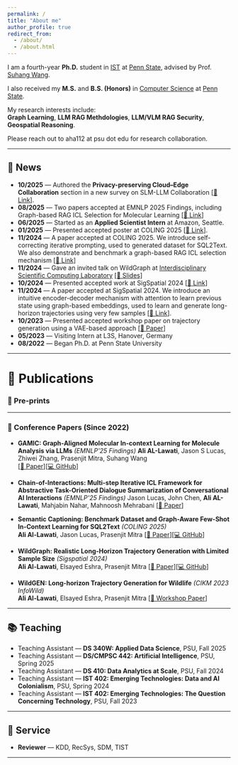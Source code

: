 ```yaml
---
permalink: /
title: "About me"
author_profile: true
redirect_from: 
  - /about/
  - /about.html
---
```



I am a fourth-year **Ph.D.** student in [IST](https://ist.psu.edu) at [Penn State](https://www.psu.edu/), advised by Prof. [Suhang Wang](https://suhangwang.ist.psu.edu/).  

I also received my **M.S.** and **B.S. (Honors)** in [Computer Science](https://eecs.psu.edu) at [Penn State](https://www.psu.edu/). 

My research interests include:  
**Graph Learning**, **LLM RAG Methdologies**, **LLM/VLM RAG Security**, **Geospatial Reasoning**.  

Please reach out to aha112 at psu dot edu for research collaboration. 

---

## 📰 News
- **10/2025** — Authored the **Privacy-preserving Cloud–Edge Collaboration** section in a new survey on SLM-LLM Collaboration [[🔗 Link](https://arxiv.org/abs/2510.13890)]. 
- **08/2025** — Two papers accepted at EMNLP 2025 Findings, including Graph-based RAG ICL Selection for Molecular Learning [[🔗 Link](https://arxiv.org/abs/2502.05414)]
- **06/2025** — Started as an **Applied Scientist Intern** at Amazon, Seattle. 
- **01/2025** — Presented accepted poster at COLING 2025 [[🔗 Link](https://arxiv.org/abs/2501.03166)]. 
- **11/2024** — A paper accepted at COLING 2025. We introduce self-correcting iterative prompting, used to generated dataset for SQL2Text. We also  demonstrate and benchmark a graph-based RAG ICL selection mechanism [[🔗 Link](https://arxiv.org/abs/2404.08068)]
- **11/2024** — Gave an invited talk on WildGraph at [Interdisciplinary Scientific Computing Laboratory](https://romit-maulik.github.io/) [[📑 Slides]](/files/Allawati_Wildgraph_SigSpatial_2024.pdf)  
- **10/2024** — Presented accepted work at SigSpatial 2024 [[🔗 Link](https://arxiv.org/abs/2404.08068)]
- **11/2024** — A paper accepted at SigSpatial 2024. We introduce an intuitive encoder-decoder mechanism with attention to learn previous state using graph-based embeddings, used to learn and generate long-horizon trajectories using very few samples [[🔗 Link](https://arxiv.org/abs/2404.08068)].
- **10/2023** — Presented accepted workshop paper on trajectory generation using a VAE-based approach [[📄 Paper](https://arxiv.org/abs/2401.05421)] 
- **05/2023** — Visiting Intern at L3S, Hanover, Germany  
- **08/2022** — Began Ph.D. at Penn State University  

---

# 📄 Publications  

### 📝 Pre-prints


---

### 🎤 Conference Papers (Since 2022)

+ **GAMIC: Graph-Aligned Molecular In-context Learning for Molecule Analysis via LLMs** *(EMNLP'25 Findings)*
   **Ali AL-Lawati**, Jason S Lucas, Zhiwei Zhang, Prasenjit Mitra, Suhang Wang  
   [[📄 Paper](https://arxiv.org/abs/2502.05414)][[💻 GitHub](https://github.com/aliwister/mol-icl)]

+ **Chain-of-Interactions: Multi-step Iterative ICL Framework for Abstractive Task-Oriented Dialogue Summarization of Conversational AI Interactions** *(EMNLP'25 Findings)*
   Jason Lucas, John Chen, **Ali AL-Lawati**, Mahjabin Nahar, Mahnoosh Mehrabani 
   [[📄 Paper](https://openreview.net/pdf?id=3kg0vMinj6)]

+ **Semantic Captioning: Benchmark Dataset and Graph-Aware Few-Shot In-Context Learning for SQL2Text** *(COLING 2025)*  
   **Ali Al-Lawati**, Jason Lucas, Prasenjit Mitra
   [[📄 Paper](https://arxiv.org/abs/2404.08068)][[💻 GitHub](https://github.com/aliwister/ast-icl)]

+ **WildGraph: Realistic Long-Horizon Trajectory Generation with Limited Sample Size** *(Sigspatial 2024)*  
   **Ali Al-Lawati**, Elsayed Eshra, Prasenjit Mitra 
   [[📄 Paper](https://arxiv.org/abs/2404.08068)][[💻 GitHub](https://github.com/aliwister/wildgraph)]

+ **WildGEN: Long-horizon Trajectory Generation for Wildlife** *(CIKM 2023 InfoWild)*  
   **Ali Al-Lawati**, Elsayed Eshra, Prasenjit Mitra 
   [[📄 Workshop Paper](https://arxiv.org/abs/2401.05421)]

---


## 📚 Teaching
- Teaching Assistant — **DS 340W: Applied Data Science**, PSU, Fall 2025  
- Teaching Assistant — **DS/CMPSC 442: Artificial Intelligence**, PSU, Spring 2025  
- Teaching Assistant — **DS 410: Data Analytics at Scale**, PSU, Fall 2024  
- Teaching Assistant — **IST 402: Emerging Technologies: Data and AI Colonialism**, PSU, Spring 2024  
- Teaching Assistant — **IST 402: Emerging Technologies: The Question Concerning Technology**, PSU, Fall 2023  

---

## 🤝 Service
- **Reviewer** — KDD, RecSys, SDM, TIST  

---
